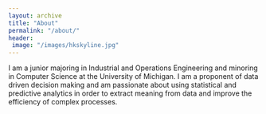```yaml
---
layout: archive
title: "About"
permalink: "/about/"
header:
 image: "/images/hkskyline.jpg"
---
```


I am a junior majoring in Industrial and Operations Engineering and minoring in Computer Science at the University of Michigan. I am a proponent of data driven decision making and am passionate about using statistical and predictive analytics in order to extract meaning from data and improve the efficiency of complex processes.
